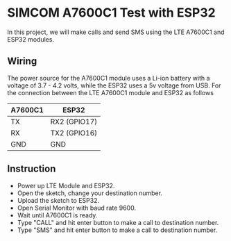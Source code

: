 # SIMCOM A7600C1 Test with ESP32

In this project, we will make calls and send SMS using the LTE A7600C1 and ESP32 modules.

## Wiring
The power source for the A7600C1 module uses a Li-ion battery with a voltage of 3.7 - 4.2 volts, while the ESP32 uses a 5v voltage from USB. For the connection between the LTE A7600C1 module and ESP32 as follows

| A7600C1 | ESP32 |
| ------ | ------ |
| TX | RX2 (GPIO17) |
| RX | TX2 (GPIO16) |
| GND | GND |

## Instruction
- Power up LTE Module and ESP32.
- Open the sketch, change your destination number.
- Upload the sketch to ESP32.
- Open Serial Monitor with baud rate 9600.
- Wait until A7600C1 is ready.
- Type "CALL" and hit enter button to make a call to destination number.
- Type "SMS" and hit enter button to make a call to destination number.
